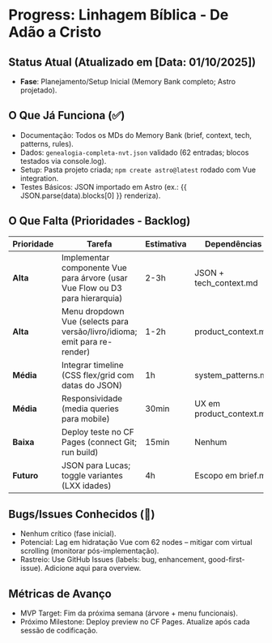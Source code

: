# Progress: Linhagem Bíblica - De Adão a Cristo

## Status Atual (Atualizado em [Data: 01/10/2025])

- **Fase**: Planejamento/Setup Inicial (Memory Bank completo; Astro projetado).

## O Que Já Funciona (✅)

- Documentação: Todos os MDs do Memory Bank (brief, context, tech, patterns, rules).
- Dados: `genealogia-completa-nvt.json` validado (62 entradas; blocos testados via console.log).
- Setup: Pasta projeto criada; `npm create astro@latest` rodado com Vue integration.
- Testes Básicos: JSON importado em Astro (ex.: {{ JSON.parse(data).blocks[0] }} renderiza).

## O Que Falta (Prioridades - Backlog)

| Prioridade | Tarefa                                                                       | Estimativa | Dependências             |
| ---------- | ---------------------------------------------------------------------------- | ---------- | ------------------------ |
| **Alta**   | Implementar componente Vue para árvore (usar Vue Flow ou D3 para hierarquia) | 2-3h       | JSON + tech_context.md   |
| **Alta**   | Menu dropdown Vue (selects para versão/livro/idioma; emit para re-render)    | 1-2h       | product_context.md       |
| **Média**  | Integrar timeline (CSS flex/grid com datas do JSON)                          | 1h         | system_patterns.md       |
| **Média**  | Responsividade (media queries para mobile)                                   | 30min      | UX em product_context.md |
| **Baixa**  | Deploy teste no CF Pages (connect Git; run build)                            | 15min      | Nenhum                   |
| **Futuro** | JSON para Lucas; toggle variantes (LXX idades)                               | 4h         | Escopo em brief.md       |

## Bugs/Issues Conhecidos (🔴)

- Nenhum crítico (fase inicial).
- Potencial: Lag em hidratação Vue com 62 nodes – mitigar com virtual scrolling (monitorar pós-implementação).
- Rastreio: Use GitHub Issues (labels: bug, enhancement, good-first-issue). Adicione aqui para overview.

## Métricas de Avanço

- MVP Target: Fim da próxima semana (árvore + menu funcionais).
- Próximo Milestone: Deploy preview no CF Pages.
  Atualize após cada sessão de codificação.

